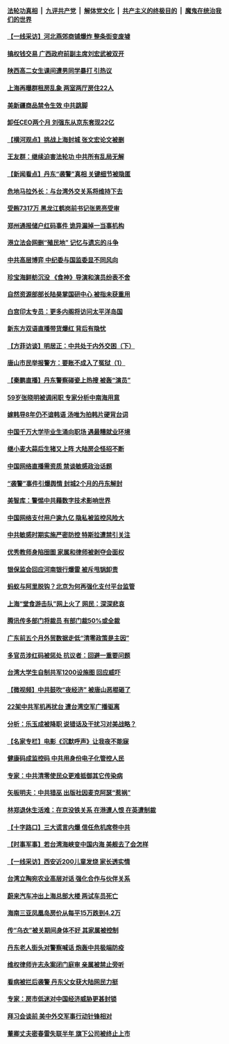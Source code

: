 ####  [法轮功真相](../../../../basic/blob/master/README.md?t=06241801) &nbsp;|&nbsp; [九评共产党](../../../../9ping.md/blob/master/README.md?t=06241801) &nbsp;|&nbsp; [解体党文化](../../../../jtdwh.md/blob/master/README.md?t=06241801)  &nbsp;|&nbsp; [共产主义的终极目的](../../../../gczydzjmd.md/blob/master/README.md?t=06241801) &nbsp;|&nbsp; [魔鬼在统治我们的世界](../../../../mgztzwmdsj.md/blob/master/README.md?t=06241801) 

#### [【一线采访】河北燕郊商铺爆炸 整条街变废墟](../pages/nsc413/n13766395.md?t=06241801) 

#### [搞权钱交易 广西政府前副主席刘宏武被双开](../pages/nsc413/n13766504.md?t=06241801) 

#### [陕西高二女生课间遭男同学暴打 引热议](../pages/nsc413/n13766529.md?t=06241801) 

#### [上海再曝群租房乱象 两室两厅房住22人](../pages/nsc413/n13766431.md?t=06241801) 

#### [美新疆商品禁令生效 中共跳脚](../pages/nsc413/n13766308.md?t=06241801) 

#### [卸任CEO两个月 刘强东从京东套现22亿](../pages/nsc413/n13766494.md?t=06241801) 

#### [【横河观点】挑战上海封城 张文宏论文被删](../pages/nsc413/n13766249.md?t=06241801) 

#### [王友群：继续迫害法轮功 中共所有乱局无解](../pages/nsc413/n13766412.md?t=06241801) 

#### [【新闻看点】丹东“袭警”真相 关键细节被隐匿](../pages/nsc413/n13766190.md?t=06241801) 

#### [危地马拉外长：与台湾外交关系将维持下去](../pages/nsc413/n13766398.md?t=06241801) 

#### [受贿7317万 黑龙江鹤岗前书记张恩亮受审](../pages/nsc413/n13766344.md?t=06241801) 


#### [郑州通报储户红码事件 诡异漏掉一当事机构](../pages/nsc413/n13766246.md?t=06241801) 

#### [港立法会网删“殖民地” 记忆与遗忘的斗争](../pages/nsc413/n13766371.md?t=06241801) 

#### [中共高层博弈 中纪委与国监委显不同风向](../pages/nsc413/n13766396.md?t=06241801) 

#### [珍宝海鲜舫沉没 《食神》导演和演员纷表不舍](../pages/nsc413/n13766212.md?t=06241801) 

#### [自然资源部部长陆昊掌国研中心 被指未获重用](../pages/nsc413/n13766282.md?t=06241801) 

#### [白宫印太专员：更多内阁将访问太平洋岛国](../pages/nsc413/n13766151.md?t=06241801) 

#### [新东方双语直播带货爆红 背后有隐忧](../pages/nsc413/n13766294.md?t=06241801) 

#### [【方菲访谈】明居正：中共处于内外交困（下）](../pages/nsc413/n13765952.md?t=06241801) 

#### [唐山市民举报警方：要账不成入了冤狱（1）](../pages/nsc413/n13766150.md?t=06241801) 

#### [【秦鹏直播】丹东警察碰瓷上热搜 被轰“演员”](../pages/nsc413/n13766095.md?t=06241801) 

#### [59岁张晓明被调闲职 专家分析中南海用意](../pages/nsc413/n13766111.md?t=06241801) 

#### [嫁韩导8年仍不谙韩语 汤唯为拍韩片硬背台词](../pages/nsc413/n13766089.md?t=06241801) 

#### [中国千万大学毕业生涌向职场 遇最糟就业环境](../pages/nsc413/n13765911.md?t=06241801) 

#### [继小麦大蒜后生猪又上阵 大陆房企怪招不断](../pages/nsc413/n13766037.md?t=06241801) 

#### [中国网络直播需资质 禁谈敏感政治话题](../pages/nsc413/n13766108.md?t=06241801) 

#### [“袭警”事件引爆舆情 封城2个月的丹东解封](../pages/nsc413/n13766113.md?t=06241801) 

#### [美智库：警惕中共藉数字技术影响世界](../pages/nsc413/n13766183.md?t=06241801) 

#### [中国网络支付用户逾九亿 隐私被监控风险大](../pages/nsc413/n13766166.md?t=06241801) 

#### [中共敏感时期实施严密防控 特斯拉遭禁引关注](../pages/nsc413/n13766096.md?t=06241801) 

#### [优秀教师身陷囹圄 家属和律师被剥夺会面权](../pages/nsc413/n13765832.md?t=06241801) 

#### [银保监会回应河南银行爆雷 被斥甩锅卸责](../pages/nsc413/n13765974.md?t=06241801) 

#### [蚂蚁与阿里脱钩？北京为何再强化支付平台监管](../pages/nsc413/n13765997.md?t=06241801) 

#### [上海“堂食游击队”网上火了 网民：深深悲哀](../pages/nsc413/n13766026.md?t=06241801) 

#### [腾讯传多部门将裁员 有部门裁50%或全裁](../pages/nsc413/n13766047.md?t=06241801) 

#### [广东前五个月外贸数据走低“清零政策是主因”](../pages/nsc413/n13765833.md?t=06241801) 

#### [多官员涉红码被惩处 抗议者：回避一重要问题](../pages/nsc413/n13766067.md?t=06241801) 

#### [台湾大学生自制共军1200设施图 回应威吓](../pages/nsc413/n13766055.md?t=06241801) 

#### [【微视频】中共鼓吹“夜经济” 被唐山恶棍砸了](../pages/nsc413/n13765927.md?t=06241801) 

#### [22架中共军机再扰台 遭台湾空军广播驱离](../pages/nsc413/n13766011.md?t=06241801) 

#### [分析：乐玉成被降职 说错话及干扰习对美战略？](../pages/nsc413/n13765372.md?t=06241801) 

#### [【名家专栏】电影《沉默呼声》让我夜不能寐](../pages/nsc413/n13765897.md?t=06241801) 

#### [健康码成监控码 中共用身份电子化管控人民](../pages/nsc413/n13766021.md?t=06241801) 

#### [专家：中共清零使民众更难抵御其它传染病](../pages/nsc413/n13765944.md?t=06241801) 

#### [矢板明夫：中共猎巫 出版社因麦克阿瑟“惹祸”](../pages/nsc413/n13765782.md?t=06241801) 

#### [林郑退休生活难：在京没铁关系 在港遭人恨 在英遭制裁](../pages/nsc413/n13765995.md?t=06241801) 

#### [【十字路口】三大谎言内爆 信任危机席卷中共](../pages/nsc413/n13765841.md?t=06241801) 

#### [【时事军事】若台湾海峡变中国内海 美舰去了会怎样](../pages/nsc413/n13765307.md?t=06241801) 

#### [【一线采访】西安近200儿童发烧 家长透实情](../pages/nsc413/n13765561.md?t=06241801) 

#### [台湾立陶宛农业高层对话 强化合作与伙伴关系](../pages/nsc413/n13765844.md?t=06241801) 

#### [蔚来汽车冲出上海总部大楼 两试车员死亡](../pages/nsc413/n13765765.md?t=06241801) 

#### [海南三亚凤凰岛房价从每平15万跌到4.2万](../pages/nsc413/n13765703.md?t=06241801) 

#### [传“乌衣”被关期间身体不好 其家属被控制](../pages/nsc413/n13765751.md?t=06241801) 

#### [丹东老人街头对警察喊话 炮轰中共极端防疫](../pages/nsc413/n13765766.md?t=06241801) 

#### [维权律师许志永案闭门庭审 亲属被禁止旁听](../pages/nsc413/n13765753.md?t=06241801) 

#### [看病被拦后袭警 丹东父女获大陆网民力挺](../pages/nsc413/n13765748.md?t=06241801) 

#### [专家：房市低迷对中国经济威胁更甚封锁](../pages/nsc413/n13765712.md?t=06241801) 

#### [拜习会谈前 美中外交军事行动针锋相对](../pages/nsc413/n13765122.md?t=06241801) 

#### [董卿丈夫密春雷失联半年 旗下公司被终止上市](../pages/nsc413/n13765607.md?t=06241801) 


